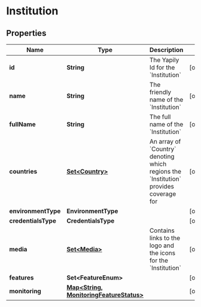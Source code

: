 

# Institution


## Properties

Name | Type | Description | Notes
------------ | ------------- | ------------- | -------------
**id** | **String** | The Yapily Id for the &#x60;Institution&#x60; |  [optional]
**name** | **String** | The friendly name of the &#x60;Institution&#x60; |  [optional]
**fullName** | **String** | The full name of the &#x60;Institution&#x60; |  [optional]
**countries** | [**Set&lt;Country&gt;**](Country.md) | An array of &#x60;Country&#x60; denoting which regions the &#x60;Institution&#x60; provides coverage for |  [optional]
**environmentType** | **EnvironmentType** |  |  [optional]
**credentialsType** | **CredentialsType** |  |  [optional]
**media** | [**Set&lt;Media&gt;**](Media.md) | Contains links to the logo and the icons for the &#x60;Institution&#x60; |  [optional]
**features** | **Set&lt;FeatureEnum&gt;** |  |  [optional]
**monitoring** | [**Map&lt;String, MonitoringFeatureStatus&gt;**](MonitoringFeatureStatus.md) |  |  [optional]



